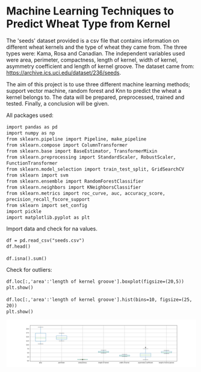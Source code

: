 # Machine Learning Techniques to Predict Wheat Type from Kernel
The 'seeds' dataset provided is a csv file that contains information on different wheat kernels and the type of wheat they came from. The three types were: Kama, Rosa and Canadian. The independent variables used were area, perimeter, compactness, length of kernel, width of kernel, asymmetry coefficient and length of kernel groove. The dataset came from: https://archive.ics.uci.edu/dataset/236/seeds.

The aim of this project is to use three different machine learning methods; support vector machine, random forest and Knn to predict the wheat a kernel belongs to. The data will be prepared, preprocessed, trained and tested. Finally, a conclusion will be given.

All packages used:

```
import pandas as pd
import numpy as np
from sklearn.pipeline import Pipeline, make_pipeline
from sklearn.compose import ColumnTransformer
from sklearn.base import BaseEstimator, TransformerMixin
from sklearn.preprocessing import StandardScaler, RobustScaler, FunctionTransformer
from sklearn.model_selection import train_test_split, GridSearchCV
from sklearn import svm
from sklearn.ensemble import RandomForestClassifier
from sklearn.neighbors import KNeighborsClassifier
from sklearn.metrics import roc_curve, auc, accuracy_score, precision_recall_fscore_support
from sklearn import set_config
import pickle
import matplotlib.pyplot as plt
```

Import data and check for na values.

```
df = pd.read_csv("seeds.csv")
df.head()

df.isna().sum()
```
Check for outliers:

```
df.loc[:,'area':'length of kernel groove'].boxplot(figsize=(20,5))
plt.show()

df.loc[:,'area':'length of kernel groove'].hist(bins=10, figsize=(25, 20))
plt.show()
```
![boxplot display of outliers](outliers_boxplot.png)




